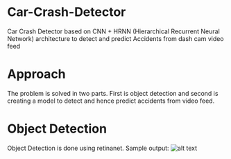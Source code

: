 # Car-Crash-Detector
 Car Crash Detector based on CNN + HRNN (Hierarchical Recurrent Neural Network) architecture to detect and predict Accidents from dash cam video feed
# Approach
The problem is solved in two parts. First is object detection and second is creating a model to detect and hence predict accidents from video feed.
# Object Detection
Object Detection is done using retinanet. 
Sample output:
![alt text](https://github.com/omkarsarde/Car_Crash-Detector/blob/main/objectDetectorOutput.jpg?raw=true)
